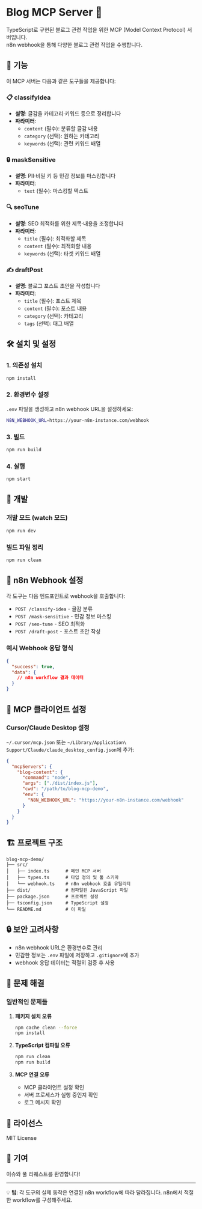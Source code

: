 # Blog MCP Server 📝

TypeScript로 구현된 블로그 관련 작업을 위한 MCP (Model Context Protocol) 서버입니다.  
n8n webhook을 통해 다양한 블로그 관련 작업을 수행합니다.

## 🚀 기능

이 MCP 서버는 다음과 같은 도구들을 제공합니다:

### 📋 classifyIdea

- **설명**: 글감을 카테고리·키워드 등으로 정리합니다
- **파라미터**:
  - `content` (필수): 분류할 글감 내용
  - `category` (선택): 원하는 카테고리
  - `keywords` (선택): 관련 키워드 배열

### 🔒 maskSensitive

- **설명**: PII·비밀 키 등 민감 정보를 마스킹합니다
- **파라미터**:
  - `text` (필수): 마스킹할 텍스트

### 🔍 seoTune

- **설명**: SEO 최적화를 위한 제목·내용을 조정합니다
- **파라미터**:
  - `title` (필수): 최적화할 제목
  - `content` (필수): 최적화할 내용
  - `keywords` (선택): 타겟 키워드 배열

### ✍️ draftPost

- **설명**: 블로그 포스트 초안을 작성합니다
- **파라미터**:
  - `title` (필수): 포스트 제목
  - `content` (필수): 포스트 내용
  - `category` (선택): 카테고리
  - `tags` (선택): 태그 배열

## 🛠 설치 및 설정

### 1. 의존성 설치

```bash
npm install
```

### 2. 환경변수 설정

`.env` 파일을 생성하고 n8n webhook URL을 설정하세요:

```bash
N8N_WEBHOOK_URL=https://your-n8n-instance.com/webhook
```

### 3. 빌드

```bash
npm run build
```

### 4. 실행

```bash
npm start
```

## 🔧 개발

### 개발 모드 (watch 모드)

```bash
npm run dev
```

### 빌드 파일 정리

```bash
npm run clean
```

## 📡 n8n Webhook 설정

각 도구는 다음 엔드포인트로 webhook을 호출합니다:

- `POST /classify-idea` - 글감 분류
- `POST /mask-sensitive` - 민감 정보 마스킹
- `POST /seo-tune` - SEO 최적화
- `POST /draft-post` - 포스트 초안 작성

### 예시 Webhook 응답 형식

```json
{
  "success": true,
  "data": {
    // n8n workflow 결과 데이터
  }
}
```

## 🔌 MCP 클라이언트 설정

### Cursor/Claude Desktop 설정

`~/.cursor/mcp.json` 또는 `~/Library/Application\ Support/Claude/claude_desktop_config.json`에 추가:

```json
{
  "mcpServers": {
    "blog-content": {
      "command": "node",
      "args": ["./dist/index.js"],
      "cwd": "/path/to/blog-mcp-demo",
      "env": {
        "N8N_WEBHOOK_URL": "https://your-n8n-instance.com/webhook"
      }
    }
  }
}
```

## 🏗 프로젝트 구조

```
blog-mcp-demo/
├── src/
│   ├── index.ts      # 메인 MCP 서버
│   ├── types.ts      # 타입 정의 및 툴 스키마
│   └── webhook.ts    # n8n webhook 호출 유틸리티
├── dist/             # 컴파일된 JavaScript 파일
├── package.json      # 프로젝트 설정
├── tsconfig.json     # TypeScript 설정
└── README.md         # 이 파일
```

## 🔒 보안 고려사항

- n8n webhook URL은 환경변수로 관리
- 민감한 정보는 `.env` 파일에 저장하고 `.gitignore`에 추가
- webhook 응답 데이터는 적절히 검증 후 사용

## 🐛 문제 해결

### 일반적인 문제들

1. **패키지 설치 오류**

   ```bash
   npm cache clean --force
   npm install
   ```

2. **TypeScript 컴파일 오류**

   ```bash
   npm run clean
   npm run build
   ```

3. **MCP 연결 오류**
   - MCP 클라이언트 설정 확인
   - 서버 프로세스가 실행 중인지 확인
   - 로그 메시지 확인

## 📄 라이선스

MIT License

## 🤝 기여

이슈와 풀 리퀘스트를 환영합니다!

---

💡 **팁**: 각 도구의 실제 동작은 연결된 n8n workflow에 따라 달라집니다. n8n에서 적절한 workflow를 구성해주세요.
